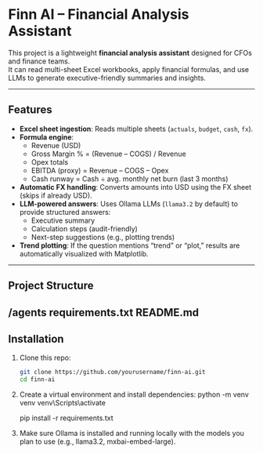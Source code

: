 # Finn AI – Financial Analysis Assistant

This project is a lightweight **financial analysis assistant** designed for CFOs and finance teams.  
It can read multi-sheet Excel workbooks, apply financial formulas, and use LLMs to generate executive-friendly summaries and insights.  

---

## Features

- **Excel sheet ingestion**: Reads multiple sheets (`actuals`, `budget`, `cash`, `fx`).  
- **Formula engine**:  
  - Revenue (USD)  
  - Gross Margin % = (Revenue – COGS) / Revenue  
  - Opex totals  
  - EBITDA (proxy) = Revenue – COGS – Opex  
  - Cash runway = Cash ÷ avg. monthly net burn (last 3 months)  
- **Automatic FX handling**: Converts amounts into USD using the FX sheet (skips if already USD).  
- **LLM-powered answers**: Uses Ollama LLMs (`llama3.2` by default) to provide structured answers:
  - Executive summary  
  - Calculation steps (audit-friendly)  
  - Next-step suggestions (e.g., plotting trends)  
- **Trend plotting**: If the question mentions “trend” or “plot,” results are automatically visualized with Matplotlib.  

---

## Project Structure

/agents 
requirements.txt 
README.md
---

## Installation

1. Clone this repo:
   ```bash
   git clone https://github.com/yourusername/finn-ai.git
   cd finn-ai
2. Create a virtual environment and install dependencies:
    python -m venv venv
    venv\Scripts\activate

    pip install -r requirements.txt

3. Make sure Ollama
 is installed and running locally with the models you plan to use (e.g., llama3.2, mxbai-embed-large).


